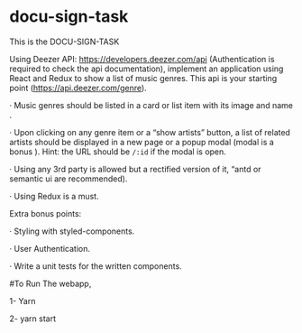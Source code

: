 # docu-sign-task

This is the DOCU-SIGN-TASK

Using Deezer API: https://developers.deezer.com/api (Authentication is required to check the api documentation), implement an application using React and Redux to show a list of music genres. This api is your starting point (https://api.deezer.com/genre).

·         Music genres should be listed in a card or list item with its image and name .

·         Upon clicking on any genre item or a “show artists” button, a list of related artists should be displayed in a new page or a popup modal (modal is a bonus ). Hint: the URL should be `/:id` if the modal is open.

·         Using any 3rd party is allowed but a rectified version of it, “antd or semantic ui are recommended).

·         Using Redux is a must.

Extra bonus points:

·         Styling with styled-components.

·         User Authentication.

·         Write a unit tests for the written components.

#To Run The webapp,

1-  Yarn

2- yarn start
